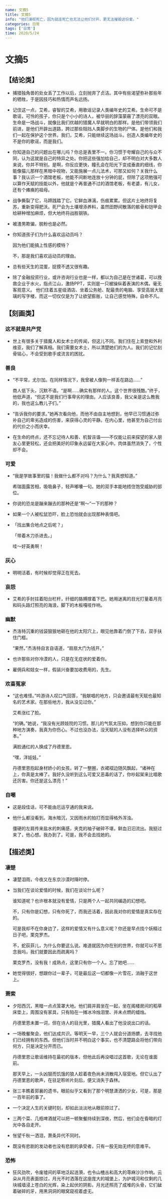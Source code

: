 ```yaml
---
name: 文摘5
title: 文摘5
info: "他们漠视死亡，因为就连死亡也无法让他们分开，更无法摧毁这份爱。"
categories: 日常
tags: ['日常']
time: 2020/5/24
---
```


# 文摘5

## 【结论类】

- 捕猎独角兽的处女丢了工作以后，立刻抛弃了贞洁。其中有些渴望弥补那些年的牺牲，于是因技巧和热情而声名远扬。

- 记住这一点，艾希，睿智的艾希，用歌谣记录人类编年史的艾希。生命可不是歌谣，可怜的孩子，你只是个小小的诗人，被华丽的辞藻蒙蔽了漂亮的双眼。生命是一场战斗，就像比我们优越的猎魔人早就明白的那样。是他们带领我们前进，是他们开辟出道路，跨过那些阻挡人类脚步的生物的尸体。是他们和我们一起在保护这个世界。我们，艾希，只能继续这场战斗。创造人类编年史的不是你的歌谣，而是我们。

- 你知道自己的问题出在哪儿吗？你总是表里不一。你习惯于夸耀自己的与众不同，认为这就是自己的特异之处。你把这些强加给自己，却不明白对大多数人来说，你并不特别。是啊，你反应更快，瞳孔会在阳光下变成垂直的细线，你能像猫儿那样在黑暗中视物，又能施展一点儿法术，可那又如何？关我什么事？我认识一个酒馆老板，他能不间断地连放十分钟的屁，但除了这项勉强可以算作天赋的技能以外，他就是个再普通不过的酒馆老板，有老婆，有儿女，还有个瘫痪的祖母。

- 战争撕裂了它，马蹄践踏了它。它鲜血淋漓，伤痕累累。但这片土地终将复苏，重新变得肥沃。死尸会为土壤增添养料，虽然田野间散落的骸骨和铠甲会给耕种增加麻烦，但大地终将战胜钢铁。

- 被渣男欺骗，脱粉也是必然。

- 你知道孩子们为什么喜欢运动员吗？

  因为他们能搞上性感的模特？

  不，那是我们喜欢运动员的理由。

- 总有些天生的混蛋，捉摸不透又很有趣。

- 除了金融投资行业，或许咨询行业也是一样，都以为自己是在世诸葛，可以挽救企业于水火，指点江山，激扬PPT，实则是一只被操纵着表演的木偶，毫无客观意义。
  他们住着五星级酒店、坐着公务舱、配最贵的电脑、享受高层大玻璃的写字楼，而这一切仅仅是为了让欲望膨胀，让自己感觉特殊，自命不凡。

## 【刻画类】

### 这不就是共产党

- 世上有很多关于猎魔人和女术士的传闻，但这儿不同。我们住在上索登和外利维亚，我们了解真相。我们需要女术士，所以清楚她们的为人。我们的记忆刻骨铭心，不会受到歌手或流言的困扰。

### 善良

- “不平常，尤尔加。在同样情况下，我曾被人像狗一样丢在路边……”

  商人低下头，沉默不语。“是啊……确实有那样的人。这个世界很残酷。”终于，他低声道，“但这不是我们行事卑劣的理由。人应该良善，我父亲是这么教我的，我也这么教儿子们。”
  
- “告诉我你的要求。”她再次看向他，而他不由自主地想到，他早已习惯通过弥补自己的卑劣造成的伤害，来获得心灵的平静。在内心里，他甚至为自己付出的代价之小而庆幸。

- 在生命的终点，还不忘记待人和善、机智诙谐——不仅能让前来探望的家人朋友心里更轻松，还会把美好的印象永远留在大家心中。肉体虽然消失了，个性却不会。

### 可爱

- “我是学故事里的猫！我做什么都不对吗？为什么？我真想知道。”

  希瑞面露苦相，吸吸鼻子，轻声嘟囔一句。她的双手本能地捂住饱受威胁的部位。
  
- 你说的恐龙是蹦来蹦去的那种还是“啊～”一下的那种？

- 如果一个人被松鼠恐吓，脸上恐怕就会出现那种表情吧。

- 「找出集合地点之后呢？」

  「带着木刀杀进去。」

  哇～好英勇啊！

### 灰心

- 明明活着，有时候却觉得正在死去。

### 哀怨

- 艾希的手肘拄着阳台栏杆，纤细的胳膊撑着下巴。她用迷离的目光打量着月亮和码头路灯照亮的海浪，脚下的木板嘎吱作响。

### 幽默

- 杰洛特沉重的钱袋狠狠地砸在他的太阳穴上，眼见他靠着门倒了下去，双手扶住门框。

  “果然，”杰洛特自言自语道，“扇扇大门为钱开。”
  
- 也许那些对你冷漠的人，只是在无症状的爱着你。

- 雇佣兵和妓女一样，假装兴奋要加收费用的，先生。

### 欢喜冤家

- “这也难怪。”吟游诗人叹口气回答，“我献唱的地方，只会邀请最有天赋也最知名的艺术家。在那些地方，我从没见过你。”

  艾希涨红了脸。

  “的确。”她说，“我没有光顾妓院的习惯。那儿的气氛太压抑。想到你只能在那种地方演奏，我真为你伤心。不过也没办法，没天赋的人没有选择听众的资本。”

  满脸通红的人换成了丹德里恩。

  “嘿，洋娃娃。”

  丹德里恩抱起身材娇小的女孩，转了一整圈，衣裙褶边随风飘起，“诸神在上，你真是太棒了。我好久没听到这么可爱又恶毒的话了，你吵起架来比唱歌还厉害。你还是这么漂亮！”

### 自嘲

- 这是段佳话，可不能由厄运亨通的我来说。

- 他什么都没看到。海水暗沉，又因雨水的拍打而显得格外浑浊。

  僵硬的左肩传来盐水的刺痛感，夹克的袖子破碎不堪，鲜血汩汩流出。我挺过来了，他心想。我办到了。可是，我不会去找她的。

## 【描述类】

### 凄楚

- 凄楚泪雨，今夜又在东京沙漠时降时停。

- 当我们在谈论爱情的时候，我们在谈论什么呢？

  谁知道呢？也许根本就没有爱情，只是两个人一起共同编造的幻想吧。

  不，只有你是幻想，只有你死了，而我还活着，因此我对你的爱情是真实存在的。

  可是我却不在你身边了，这样的爱情又有什么意义呢？你还是早点找个妖精过日子吧，栗克罗杰。

  不，蛇荻菲儿，为什么你要这么说。难道就因为你在别的世界，你就可以不思念我吗，我们就要因此而疏离吗？

  栗克罗杰，没有我！成熟点，这里只有你一个人。忘了她吧......
  
- 她觉得很好，想跟你过一辈子，可是最后这一切都像一片雪花，消融于这世上。

### 萧索

- 夕阳西沉，黑暗一点点笼罩大地。他们肩并肩坐在一起，坐在阁楼房间的稻草床垫上，周围没有家具，只有陷在一摊冰冷烛泪里、并未点燃的蜡烛。

  丹德里恩未置一词，但在诗人的目光里，猎魔人看出了他没说出口的话。

- 一场晚餐聚会，他们达成共识。等明天一早，三个人就会分道扬镳，去寻找他们已经拥有的东西。但他们当时并不明白这个事实，也不清楚路会将他们带向何方，只是决定分开而已。

  丹德里恩让歌谣维持在最初的版本，但他此后再没唱过这首歌，无论在谁面前。

  那天早上，一头凶狠而饥饿的狼人趁着夜色尚未消散闯入宿营地。但它认出了丹德里恩的歌声，在驻足聆听片刻后，便又消失于森林。
  
- 张三丰瞧着郭襄的遗书，眼前似乎又看到了那个明慧潇洒的少女，可是，那是一百年前的事了。

- 一个决定人生的关键时刻，却如此淡淡地从眼前掠过了。

- 三两个菜、几瓶啤酒就可以把一顿聚餐持续到深夜，然后，他们会在昏暗的灯光中各自走开。

- 怅望千秋一洒泪，萧条异代不同时。

- 既没有悲剧的发动者也没有悲剧的承受者，只有一股无始无终的意难平。

### 恐怖

- 狂风劲吹，令废墟间的草地泛起涟漪，也令山楂丛和高大的荨麻沙沙作响。云朵从月亮表面掠过，月光不时洒落在这座庞大的城堡上，为护城河和仅剩的几块城墙浸上苍白的光辉，染上起伏的阴影。月光还照亮了成堆的头骨，它们龇着破碎的牙，用黑洞洞的眼窝窥视着虚无。

